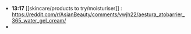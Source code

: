 - **13:17** [[skincare/products to try/moisturiser]] :  https://reddit.com/r/AsianBeauty/comments/vwjh22/aestura_atobarrier_365_water_gel_cream/
-